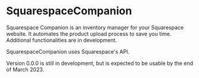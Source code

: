 # SquarespaceCompanion
Squarespace Companion is an inventory manager for your Squarespace website. It automates the product upload process to save you time.
Additional functionalities are in development.

SquarespaceCompanion uses Squarespace's API.

Version 0.0.0 is still in development, but is expected to be usable by the end of March 2023.
